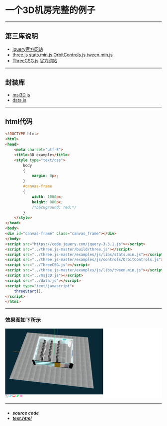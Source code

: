 # 一个3D机房完整的例子

***
## 第三库说明
* [jquery官方网站](http://jquery.com/)
* [three.js stats.min.js OrbitControls.js tween.min.js](https://github.com/mrdoob/three.js)
* [ThreeCSG.js](./ThreeCSG.js)  [官方网站](https://github.com/chandlerprall/ThreeCSG)

***
## 封装库
* [msj3D.js](./msj3D.js)
* [data.js](./data.js)

***
## html代码
```html
<!DOCTYPE html>
<html>
<head>
	<meta charset="utf-8">
	<title>3D example</title>
	<style type="text/css">
		body
		{
			margin: 0px;
		}
		#canvas-frame
		{
			width: 1000px;
			height: 800px;
			/*background: red;*/
		}
	</style>
</head>
<body>
<div id="canvas-frame" class="canvas_frame"></div>
</body>
<script src="https://code.jquery.com/jquery-3.3.1.js"></script>
<script src="../three.js-master/build/three.js"></script>
<script src="../three.js-master/examples/js/libs/stats.min.js"></script>
<script src="../three.js-master/examples/js/controls/OrbitControls.js"></script>
<script src="../ThreeCSG.js"></script>
<script src="../three.js-master/examples/js/libs/tween.min.js"></script>
<script src="../msj3D.js"></script>
<script src="../data.js"></script>
<script type="text/javascript">
	threeStart();
</script>
</html>
```

***
### 效果图如下所示
![网上的一个实例](./other3D.png)

***
###
* ***source code***
* ***[test.html](./test.html)***
